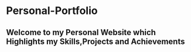 # Personal-Portfolio
 ## Welcome to my Personal Website which Highlights my Skills,Projects and Achievements

